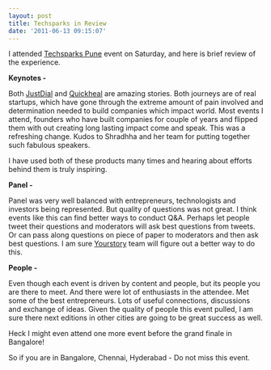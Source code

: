 ```yaml
---
layout: post
title: Techsparks in Review
date: '2011-06-13 09:15:07'
---
```


<p>I attended <a href="http://yourstory.in/events/techsparks/">Techsparks Pune</a> event on Saturday, and here is brief review of the experience.</p>

<p><strong>Keynotes - </strong></p>

<p>Both <a href="http://justdial.com">JustDial</a> and <a href="http://quickheal.co.in">Quickheal</a> are amazing stories. Both journeys are of real startups, which have gone through the extreme amount of pain involved and determination needed to build companies which impact world. Most events I attend, founders who have built companies for couple of years and flipped them with out creating long lasting impact come and speak. This was a refreshing change. Kudos to Shradhha and her team for putting together such fabulous speakers.</p>

<p>I have used both of these products many times and hearing about efforts behind them is truly inspiring.</p>

<p><strong>Panel - </strong></p>

<p>Panel was very well balanced with entrepreneurs, technologists and investors being represented. But quality of questions was not great. I think events like this can find better ways to conduct Q&amp;A. Perhaps let people tweet their questions and moderators will ask best questions from tweets. Or can pass along questions on piece of paper to moderators and then ask best questions. I am sure <a href="http://yourstory.in">Yourstory</a> team will figure out a better way to do this.</p>

<p><strong>People - </strong></p>

<p>Even though each event is driven by content and people, but its people you are there to meet. And there were lot of enthusiasts in the attendee. Met some of the best entrepreneurs. Lots of useful connections, discussions and exchange of ideas. Given the quality of people this event pulled, I am sure there next editions in other cities are going to be great success as well.</p>

<p>Heck I might even attend one more event before the grand finale in Bangalore!</p>

<p>So if you are in Bangalore, Chennai, Hyderabad - Do not miss this event.</p>